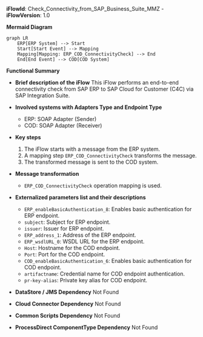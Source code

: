 **iFlowId**: Check_Connectivity_from_SAP_Business_Suite_MMZ - **iFlowVersion**: 1.0

**Mermaid Diagram**
```mermaid
graph LR
    ERP[ERP System] --> Start
    Start[Start Event] --> Mapping
    Mapping[Mapping: ERP_COD_ConnectivityCheck] --> End
    End[End Event] --> COD[COD System]
```
**Functional Summary**
- **Brief description of the iFlow**
This iFlow performs an end-to-end connectivity check from SAP ERP to SAP Cloud for Customer (C4C) via SAP Integration Suite.

- **Involved systems with Adapters Type and Endpoint Type**
    - ERP: SOAP Adapter (Sender)
    - COD: SOAP Adapter (Receiver)

- **Key steps**
    1.  The iFlow starts with a message from the ERP system.
    2.  A mapping step `ERP_COD_ConnectivityCheck` transforms the message.
    3.  The transformed message is sent to the COD system.

- **Message transformation**
    - `ERP_COD_ConnectivityCheck` operation mapping is used.

- **Externalized parameters list and their descriptions**
    - `ERP_enableBasicAuthentication_8`: Enables basic authentication for ERP endpoint.
    - `subject`: Subject for ERP endpoint.
    - `issuer`: Issuer for ERP endpoint.
    - `ERP_address_1`: Address of the ERP endpoint.
    - `ERP_wsdlURL_0`: WSDL URL for the ERP endpoint.
    - `Host`: Hostname for the COD endpoint.
    - `Port`: Port for the COD endpoint.
    - `COD_enableBasicAuthentication_6`: Enables basic authentication for COD endpoint.
    - `artifactname`: Credential name for COD endpoint authentication.
    - `pr-key-alias`: Private key alias for COD endpoint.

- **DataStore / JMS Dependency**
Not Found

- **Cloud Connector Dependency**
Not Found

- **Common Scripts Dependency**
Not Found

- **ProcessDirect ComponentType Dependency**
Not Found
